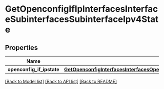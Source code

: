 # GetOpenconfigIfIpInterfacesInterfaceSubinterfacesSubinterfaceIpv4State

## Properties
Name | Type | Description | Notes
------------ | ------------- | ------------- | -------------
**openconfig_if_ipstate** | [**GetOpenconfigInterfacesInterfacesOpenconfiginterfacesinterfacesSubinterfacesOpenconfigifipipv4State**](GetOpenconfigInterfacesInterfacesOpenconfiginterfacesinterfacesSubinterfacesOpenconfigifipipv4State.md) |  | [optional] 

[[Back to Model list]](../README.md#documentation-for-models) [[Back to API list]](../README.md#documentation-for-api-endpoints) [[Back to README]](../README.md)


